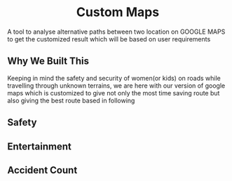 <h1 align ="center">Custom Maps </h1>

A tool to analyse alternative paths between two location on GOOGLE MAPS to get the customized result which will be based on user requirements


## Why We Built This
Keeping in mind the safety and security of women(or kids) on roads while travelling through unknown terrains, we are here with our version of google maps which is customized to give not only the most time saving route but also giving the best route based in following
  ## Safety
  ## Entertainment
  ## Accident Count
  
  
 
  
